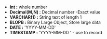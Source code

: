 - **int :** whole number
- **Decimal(M,N) :**  Decimal number -Exact value
- **VARCHAR(1) :**  String text of length 1
- **BLOPB :** Binary Large Object, Store large data
- **DATE :** 'YYYY-MM-DD'
- **TIMESTAMP :**  'YYYY-MM-DD ' - use to record